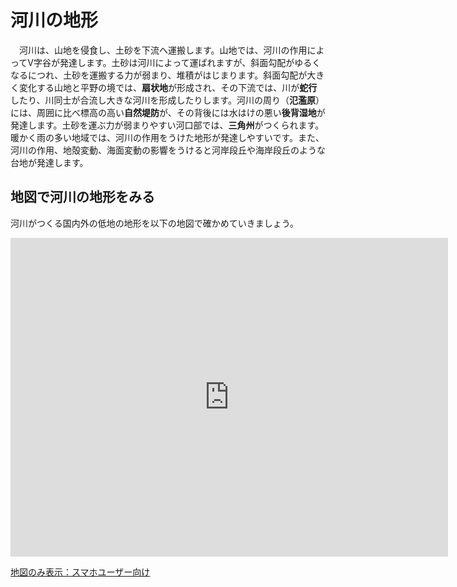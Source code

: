 # 河川の地形
　河川は、山地を侵食し、土砂を下流へ運搬します。山地では、河川の作用によってV字谷が発達します。土砂は河川によって運ばれますが、斜面勾配がゆるくなるにつれ、土砂を運搬する力が弱まり、堆積がはじまります。斜面勾配が大きく変化する山地と平野の境では、**扇状地**が形成され、その下流では、川が**蛇行**したり、川同士が合流し大きな河川を形成したりします。河川の周り（**氾濫原**）には、周囲に比べ標高の高い**自然堤防**が、その背後には水はけの悪い**後背湿地**が発達します。土砂を運ぶ力が弱まりやすい河口部では、**三角州**がつくられます。暖かく雨の多い地域では、河川の作用をうけた地形が発達しやすいです。また、河川の作用、地殻変動、海面変動の影響をうけると河岸段丘や海岸段丘のような台地が発達します。
　
## 地図で河川の地形をみる
河川がつくる国内外の低地の地形を以下の地図で確かめていきましょう。

<div class="iframe-parent">
<center><iframe width="700" height="510" src="https://gg-oer.github.io/maps/cesium/rivers.html" frameborder="0" allow="accelerometer; autoplay; encrypted-media; gyroscope; picture-in-picture" allowfullscreen></iframe></center></div>

[地図のみ表示：スマホユーザー向け](https://gg-oer.github.io/maps/cesium/rivers.html)
